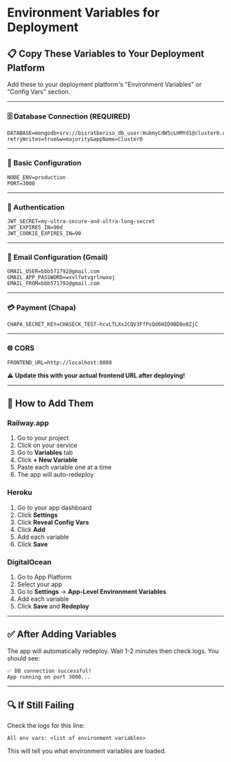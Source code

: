 # Environment Variables for Deployment

## 📋 Copy These Variables to Your Deployment Platform

Add these to your deployment platform's "Environment Variables" or "Config Vars" section.

---

### 🗄️ Database Connection (REQUIRED)

```
DATABASE=mongodb+srv://bisratberiso_db_user:HubmyCdW5cLHMYd1@cluster0.uozmj4f.mongodb.net/etxplore?retryWrites=true&w=majority&appName=Cluster0
```

---

### 🔧 Basic Configuration

```
NODE_ENV=production
PORT=3000
```

---

### 🔐 Authentication

```
JWT_SECRET=my-ultra-secure-and-ultra-long-secret
JWT_EXPIRES_IN=90d
JWT_COOKIE_EXPIRES_IN=90
```

---

### 📧 Email Configuration (Gmail)

```
GMAIL_USER=bbb571792@gmail.com
GMAIL_APP_PASSWORD=wxvlfwtvgrlnwxoj
EMAIL_FROM=bbb571792@gmail.com
```

---

### 💳 Payment (Chapa)

```
CHAPA_SECRET_KEY=CHASECK_TEST-hcvLTLXx2CQV3FfPsQd6HID9BD8o8ZjC
```

---

### 🌐 CORS

```
FRONTEND_URL=http://localhost:8080
```

⚠️ **Update this with your actual frontend URL after deploying!**

---

## 📝 How to Add Them

### Railway.app

1. Go to your project
2. Click on your service
3. Go to **Variables** tab
4. Click **+ New Variable**
5. Paste each variable one at a time
6. The app will auto-redeploy

### Heroku

1. Go to your app dashboard
2. Click **Settings**
3. Click **Reveal Config Vars**
4. Click **Add**
5. Add each variable
6. Click **Save**

### DigitalOcean

1. Go to App Platform
2. Select your app
3. Go to **Settings** → **App-Level Environment Variables**
4. Add each variable
5. Click **Save** and **Redeploy**

---

## ✅ After Adding Variables

The app will automatically redeploy. Wait 1-2 minutes then check logs. You should see:

```
✅ DB connection successful!
App running on port 3000...
```

---

## 🔍 If Still Failing

Check the logs for this line:

```
All env vars: <list of environment variables>
```

This will tell you what environment variables are loaded.

